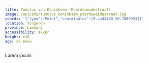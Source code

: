 ```yaml
---
title: Tumulus van Koninksem (Paardsweidestraat)
image: /uploads/tumulus_koninksem_paardsweidestraat.jpg
coords: '{"type":"Point","coordinates":[5.4444149,50.7689093]}'
location: Tongeren
province: Limburg
accessibility: akker
height: ≥10
age: 2e eeuw
---
```

Lorem ipsum